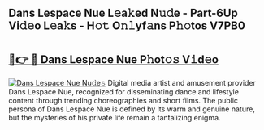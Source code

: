 ## Dans Lespace Nue L𝚎a𝚔ed N𝚞𝚍e - Part-6Up Vi𝚍𝚎o L𝚎a𝚔s - H𝚘𝚝 O𝚗𝚕yf𝚊ns P𝚑𝚘tos V7PB0

# <h2><a href="http://kf5u8w.oniu.top/?m=Dans+Lespace+Nue">🔗👉 🔴 Dans Lespace Nue P𝚑ot𝚘𝚜 V𝚒d𝚎o</a></h2>

[![Dans Lespace Nue Nu𝚍e𝚜](https://i.imgur.com/0qMVB7G.gif)](http://kf5u8w.oniu.top/?m=Dans+Lespace+Nue)
Digital media artist and amusement provider Dans Lespace Nue, recognized for disseminating dance and lifestyle content through trending choreographies and short films. The public persona of Dans Lespace Nue is defined by its warm and genuine nature, but the mysteries of his private life remain a tantalizing enigma.  
